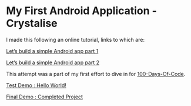 # My First Android Application - Crystalise

I made this following an online tutorial, links to which are:

[Let’s build a simple Android app part 1](http://www.androidauthority.com/build-an-android-app-part-1-672979/)

[Let’s build a simple Android app part 2](http://www.androidauthority.com/build-an-android-app-part-2-676322/)

This attempt was a part of my first effort to dive in for [100-Days-Of-Code](https://github.com/Tanya16107/100-days-of-code).

[Test Demo : Hello World!](https://twitter.com/twitter/statuses/894600806346801152)

[Final Demo : Completed Project](https://twitter.com/20114251_/status/895214149000609792)
